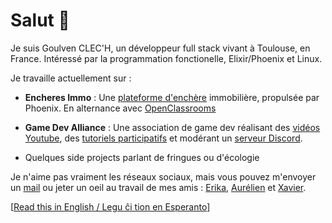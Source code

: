 # Salut 👋

Je suis Goulven CLEC'H, un développeur full stack vivant à Toulouse, en France. Intéressé par la programmation fonctionelle, Elixir/Phoenix et Linux.

Je travaille actuellement sur :

* **Encheres Immo** : Une [plateforme d'enchère](https://encheres-immo.com/) immobilière, propulsée par Phoenix. En alternance avec [OpenClassrooms](https://openclassrooms.com/)

* **Game Dev Alliance** : Une association de game dev réalisant des [vidéos Youtube](https://www.youtube.com/channel/UCCjlo6Ihet_T3X6bKLJzPsA), des [tutoriels participatifs](https://fairedesjeux.fr/) et modérant un [serveur Discord](https://discord.gg/RrBppaj).

* Quelques side projects parlant de fringues ou d'écologie

Je n'aime pas vraiment les réseaux sociaux, mais vous pouvez m'envoyer un [mail](mailto:goulven.clech@protonmail.com) ou jeter un oeil au travail de mes amis : [Erika](https://github.com/Princesseuh), [Aurélien](https://github.com/aureliendossantos) et [Xavier](https://github.com/xvw).

[[Read this in English / Legu ĉi tion en Esperanto](https://goulven-clech.dev)]

